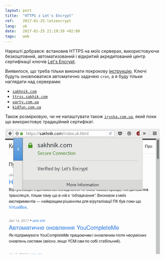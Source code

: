 ```yaml
---
layout: post
title:  "HTTPS з Let's Encrypt"
ref:    2017-01-25-letsencrypt
lang:   uk
date:   2017-01-25 21:19:39 +02:00
tags:   web
---
```


Нарешті добрався: встановив HTTPS на моїх серверах, використовуючи безкоштовний,
автоматизований і відкритий акредитований центр сертифікації ключів
[Let's Encrypt](https://letsencrypt.org).

Виявилося, що треба тільки виконати покрокову
[інструкцію](https://www.digitalocean.com/community/tutorials/how-to-secure-nginx-with-let-s-encrypt-on-ubuntu-16-04).
Ключі будуть оновлюватися автоматично задачею `cron`, а я буду тільки наглядати
над серверами:

* [`sakhnik.com`](https://sakhnik.com)
* [`ttrss.sakhik.com`](https://ttrss.sakhnik.com)
* [`uarty.com.ua`](https://uarty.com.ua)
* [`kidfun.com.ua`](https://kidfun.com.ua)

Також розмірковую, чи не налаштувати також [`iryska.com.ua`](https://iryska.com.ua),
який поки що використовує традиційний сертифікат.

![Let's Encrypt](/assets/2017-01/letsencrypt-uk.png)
